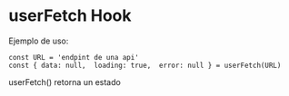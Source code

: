# userFetch Hook

Ejemplo de uso:

```
const URL = 'endpint de una api'
const { data: null,  loading: true,  error: null } = userFetch(URL)

```

userFetch() retorna un estado
